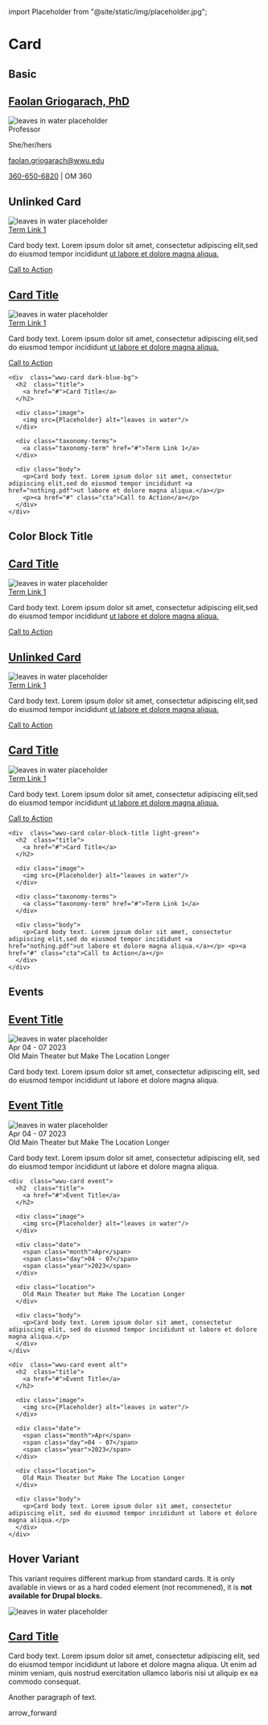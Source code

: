 import Placeholder from "@site/static/img/placeholder.jpg";

# Card

## Basic
<div class="card-3col">
<div  class="wwu-card">    
  <h2 class="title">
      <a href="#">Faolan Griogarach, PhD</a>
  </h2>
    
  <div class="image">
    <img src={Placeholder} alt="leaves in water placeholder" />
  </div>
  
  <div class="taxonomy-terms">
    <span class="taxonomy-term">Professor</span>
  </div>   

  <div class="body">
    <p>She/her/hers</p>
    <p><a href="mailto:faolan.griogarach@wwu.edu">faolan.griogarach@wwu.edu</a></p>
    <p><a href="tel:360-650-6820">360-650-6820</a> <span aria-hidden="true">|</span> OM 360</p>
  </div>    
</div>

<div  class="wwu-card lightest-blue-bg">    
  <h2  class="title">
    Unlinked Card
  </h2>
  
  <div class="image">
    <img src={Placeholder} alt="leaves in water placeholder"/>    
  </div>
  
  <div class="taxonomy-terms">
    <a class="taxonomy-term" href="#">Term Link 1</a>
  </div> 

  <div class="body">
    <p>Card body text. Lorem ipsum dolor sit amet, consectetur adipiscing elit,sed do eiusmod tempor incididunt <a href="nothing.pdf">ut labore et dolore magna aliqua.</a></p> <p><a href="#" class="cta">Call to Action</a></p>
  </div>
</div>

<div  class="wwu-card dark-blue-bg">    
  <h2  class="title">
    <a href="#">Card Title</a>
  </h2>
  
  <div class="image">
    <img src={Placeholder} alt="leaves in water placeholder"/>    
  </div>
  
  <div class="taxonomy-terms">
    <a class="taxonomy-term" href="#">Term Link 1</a>
  </div> 

  <div class="body">
    <p>Card body text. Lorem ipsum dolor sit amet, consectetur adipiscing elit,sed do eiusmod tempor incididunt <a href="nothing.pdf">ut labore et dolore magna aliqua.</a></p> <p><a href="#" class="cta">Call to Action</a></p>
  </div>
</div>
</div>


```
<div  class="wwu-card dark-blue-bg">    
  <h2  class="title">
    <a href="#">Card Title</a>
  </h2>
  
  <div class="image">
    <img src={Placeholder} alt="leaves in water"/>    
  </div>
  
  <div class="taxonomy-terms">
    <a class="taxonomy-term" href="#">Term Link 1</a>
  </div> 

  <div class="body">
    <p>Card body text. Lorem ipsum dolor sit amet, consectetur adipiscing elit,sed do eiusmod tempor incididunt <a href="nothing.pdf">ut labore et dolore magna aliqua.</a></p> 
    <p><a href="#" class="cta">Call to Action</a></p>
  </div>
</div>
```


## Color Block Title
<div class="card-3col--flex">
<div  class="wwu-card color-block-title">    
  <h2  class="title">
    <a href="#">Card Title</a>
  </h2>
  
  <div class="image">
    <img src={Placeholder} alt="leaves in water placeholder"/>    
  </div>
  
  <div class="taxonomy-terms">
    <a class="taxonomy-term" href="#">Term Link 1</a>
  </div> 

  <div class="body">
    <p>Card body text. Lorem ipsum dolor sit amet, consectetur adipiscing elit,sed do eiusmod tempor incididunt <a href="nothing.pdf">ut labore et dolore magna aliqua.</a></p> <p><a href="#" class="cta">Call to Action</a></p>
  </div>
</div>

<div  class="wwu-card color-block-title dark-blue">    
  <h2  class="title">
    <a href="#">Unlinked Card</a>
  </h2>
  
  <div class="image">
    <img src={Placeholder} alt="leaves in water placeholder"/>    
  </div>
  
  <div class="taxonomy-terms">
    <a class="taxonomy-term" href="#">Term Link 1</a>
  </div> 

  <div class="body">
    <p>Card body text. Lorem ipsum dolor sit amet, consectetur adipiscing elit,sed do eiusmod tempor incididunt <a href="nothing.pdf">ut labore et dolore magna aliqua.</a></p> <p><a href="#" class="cta">Call to Action</a></p>
  </div>
</div>

<div  class="wwu-card color-block-title light-green">    
  <h2  class="title">
    <a href="#">Card Title</a>
  </h2>
  
  <div class="image">
    <img src={Placeholder} alt="leaves in water placeholder"/>    
  </div>
  
  <div class="taxonomy-terms">
    <a class="taxonomy-term" href="#">Term Link 1</a>
  </div> 

  <div class="body">
    <p>Card body text. Lorem ipsum dolor sit amet, consectetur adipiscing elit,sed do eiusmod tempor incididunt <a href="nothing.pdf">ut labore et dolore magna aliqua.</a></p> <p><a href="#" class="cta">Call to Action</a></p>
  </div>
</div>
</div>

```
<div  class="wwu-card color-block-title light-green">    
  <h2  class="title">
    <a href="#">Card Title</a>
  </h2>
  
  <div class="image">
    <img src={Placeholder} alt="leaves in water"/>    
  </div>
  
  <div class="taxonomy-terms">
    <a class="taxonomy-term" href="#">Term Link 1</a>
  </div> 

  <div class="body">
    <p>Card body text. Lorem ipsum dolor sit amet, consectetur adipiscing elit,sed do eiusmod tempor incididunt <a href="nothing.pdf">ut labore et dolore magna aliqua.</a></p> <p><a href="#" class="cta">Call to Action</a></p>
  </div>
</div>
```

## Events
<div class="card-2col">
<div  class="wwu-card event">
  <h2  class="title">
    <a href="#">Event Title</a>
  </h2>
  
  <div class="image">
    <img src={Placeholder} alt="leaves in water placeholder"/>    
  </div>  
  
  <div class="date">
    <span class="month">Apr</span> 
    <span class="day">04 - 07</span>
    <span class="year">2023</span>
  </div>
  
  <div class="location">
    Old Main Theater but Make The Location Longer
  </div>
  
  <div class="body">
    <p>Card body text. Lorem ipsum dolor sit amet, consectetur adipiscing elit, sed do eiusmod tempor incididunt ut labore et dolore magna aliqua.</p>
  </div>
</div>

<div  class="wwu-card event alt">
  <h2  class="title">
    <a href="#">Event Title</a>
  </h2>
  
  <div class="image">
    <img src={Placeholder} alt="leaves in water placeholder"/>    
  </div>  
  
  <div class="date">
    <span class="month">Apr</span> 
    <span class="day">04 - 07</span>
    <span class="year">2023</span>
  </div>
  
  <div class="location">
    Old Main Theater but Make The Location Longer
  </div>
  
  <div class="body">
    <p>Card body text. Lorem ipsum dolor sit amet, consectetur adipiscing elit, sed do eiusmod tempor incididunt ut labore et dolore magna aliqua.</p>
  </div>
</div>
</div>

```
<div  class="wwu-card event">
  <h2  class="title">
    <a href="#">Event Title</a>
  </h2>
  
  <div class="image">
    <img src={Placeholder} alt="leaves in water"/>    
  </div>  
  
  <div class="date">
    <span class="month">Apr</span> 
    <span class="day">04 - 07</span>
    <span class="year">2023</span>
  </div>
  
  <div class="location">
    Old Main Theater but Make The Location Longer
  </div>
  
  <div class="body">
    <p>Card body text. Lorem ipsum dolor sit amet, consectetur adipiscing elit, sed do eiusmod tempor incididunt ut labore et dolore magna aliqua.</p>
  </div>
</div>

<div  class="wwu-card event alt">
  <h2  class="title">
    <a href="#">Event Title</a>
  </h2>
  
  <div class="image">
    <img src={Placeholder} alt="leaves in water"/>    
  </div>  
  
  <div class="date">
    <span class="month">Apr</span> 
    <span class="day">04 - 07</span>
    <span class="year">2023</span>
  </div>
  
  <div class="location">
    Old Main Theater but Make The Location Longer
  </div>
  
  <div class="body">
    <p>Card body text. Lorem ipsum dolor sit amet, consectetur adipiscing elit, sed do eiusmod tempor incididunt ut labore et dolore magna aliqua.</p>
  </div>
</div>
```

## Hover Variant
This variant requires different markup from standard cards. It is only available in views or as a hard coded element (not recommened), it is **not available for Drupal blocks.**
<div class="hover-card">
<div class="image">
  <img src={Placeholder} alt="leaves in water placeholder"/>    
</div>

<div class="content">    
  <h2  class="title">
    <a href="#">Card Title</a>
  </h2>
  
  <div class="body">
    <p>Card body text. Lorem ipsum dolor sit amet, consectetur adipiscing elit, sed do eiusmod tempor incididunt ut labore et dolore magna aliqua. Ut enim ad minim veniam, quis nostrud exercitation ullamco laboris nisi ut aliquip ex ea commodo consequat.</p><p>Another paragraph of text.</p>
  </div>
</div>

<div class="read-more">
  <span class='material-icons' aria-hidden='true'>arrow_forward</span>
</div>
</div>